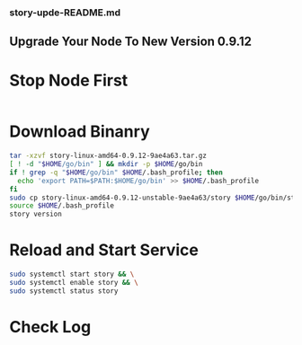 ### story-upde-README.md
## Upgrade Your Node To New Version 0.9.12

# Stop Node First

```sh sudo systemctl stop story
```

# Download Binanry

```sh wget https://story-geth-binaries.s3.us-west-1.amazonaws.com/story-public/story-linux-amd64-0.9.12-9ae4a63.tar.gz
tar -xzvf story-linux-amd64-0.9.12-9ae4a63.tar.gz
[ ! -d "$HOME/go/bin" ] && mkdir -p $HOME/go/bin
if ! grep -q "$HOME/go/bin" $HOME/.bash_profile; then
  echo 'export PATH=$PATH:$HOME/go/bin' >> $HOME/.bash_profile
fi
sudo cp story-linux-amd64-0.9.12-unstable-9ae4a63/story $HOME/go/bin/story
source $HOME/.bash_profile
story version
```


# Reload and Start Service

```sh sudo systemctl daemon-reload && \
sudo systemctl start story && \
sudo systemctl enable story && \
sudo systemctl status story
```

# Check Log

```sh sudo journalctl -u story -f -o cat
```
  
